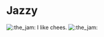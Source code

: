 # Jazzy
![:the_jam:](https://cdn.discordapp.com/emojis/745354525958996138.gif?v=1) I like chees.   ![:the_jam:](https://cdn.discordapp.com/emojis/745354525958996138.gif?v=1)
